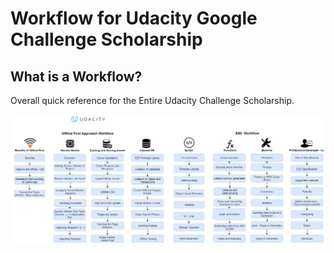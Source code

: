 
# Workflow for  Udacity  Google Challenge Scholarship

## What is a Workflow?

Overall quick reference for the  Entire Udacity Challenge Scholarship.

![Workflow](../images/Workflow_Udacity_GoogleChallengeScholarship.png)
